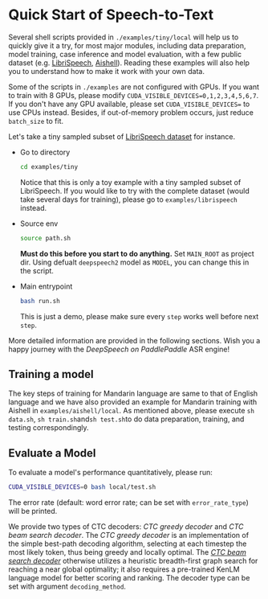 # Quick Start of Speech-to-Text
Several shell scripts provided in `./examples/tiny/local` will help us to quickly give it a try, for most major modules, including data preparation, model training, case inference and model evaluation, with a few public dataset (e.g. [LibriSpeech](http://www.openslr.org/12/), [Aishell](http://www.openslr.org/33)). Reading these examples will also help you to understand how to make it work with your own data.

Some of the scripts in `./examples` are not configured with GPUs. If you want to train with 8 GPUs, please modify `CUDA_VISIBLE_DEVICES=0,1,2,3,4,5,6,7`. If you don't have any GPU available, please set `CUDA_VISIBLE_DEVICES=` to use CPUs instead. Besides, if out-of-memory problem occurs, just reduce `batch_size` to fit.

Let's take a tiny sampled subset of [LibriSpeech dataset](http://www.openslr.org/12/) for instance.

- Go to directory

    ```bash
    cd examples/tiny
    ```
    Notice that this is only a toy example with a tiny sampled subset of LibriSpeech. If you would like to try with the complete dataset (would take several days for training), please go to `examples/librispeech` instead.
- Source env
    ```bash
    source path.sh
    ```
    **Must do this before you start to do anything.**
    Set `MAIN_ROOT` as project dir. Using defualt `deepspeech2` model as `MODEL`, you can change this in the script.
- Main entrypoint
    ```bash
    bash run.sh
    ```
    This is just a demo, please make sure every `step` works well before next `step`.

More detailed information are provided in the following sections. Wish you a happy journey with the *DeepSpeech on PaddlePaddle* ASR engine!

## Training a model

The key steps of training for Mandarin language are same to that of English language and we have also provided an example for Mandarin training with Aishell in ```examples/aishell/local```. As mentioned above, please execute ```sh data.sh```, ```sh train.sh```and```sh test.sh```to do data preparation, training, and testing correspondingly.


## Evaluate a Model
To evaluate a model's performance quantitatively, please run:
```bash
CUDA_VISIBLE_DEVICES=0 bash local/test.sh
```
The error rate (default: word error rate; can be set with `error_rate_type`) will be printed.

We provide two types of CTC decoders: *CTC greedy decoder* and *CTC beam search decoder*. The *CTC greedy decoder* is an implementation of the simple best-path decoding algorithm, selecting at each timestep the most likely token, thus being greedy and locally optimal. The [*CTC beam search decoder*](https://arxiv.org/abs/1408.2873) otherwise utilizes a heuristic breadth-first graph search for reaching a near global optimality; it also requires a pre-trained KenLM language model for better scoring and ranking. The decoder type can be set with argument `decoding_method`.
